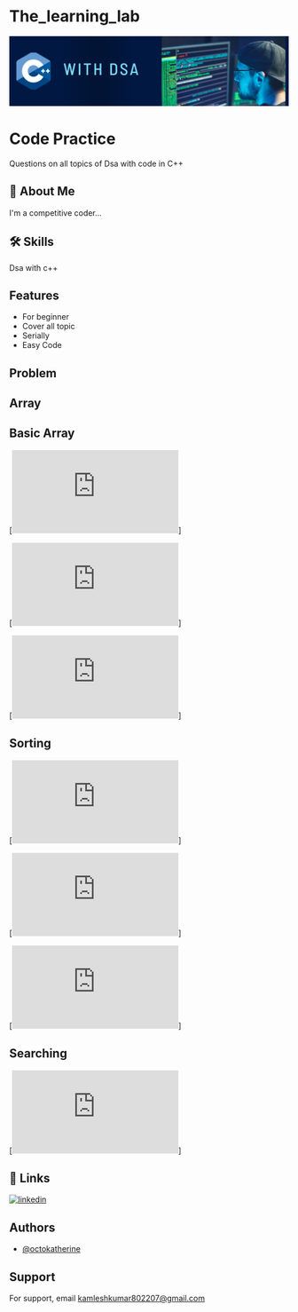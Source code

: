 # The_learning_lab

![Logo](https://github.com/kamlesh802207/The_Learning_Lab/blob/main/banner.png)


# Code Practice 

Questions on all topics of Dsa with code in C++


## 🚀 About Me
I'm a competitive coder...


## 🛠 Skills
Dsa with c++


## Features

- For beginner
- Cover all topic 
- Serially
- Easy Code 


## Problem

## Array

## Basic Array

[![BA1.Input and Output in array](https://github.com/kamlesh802207/The_Learning_Lab/blob/main/array/array_basic/arrarInputOutput.cpp)]

[![BA2.Find Minimum element  in Array](https://github.com/kamlesh802207/The_Learning_Lab/blob/main/array/array_basic/arrMinimum.cpp)]

[![BA3.Find Maximum elment in Array](https://github.com/kamlesh802207/The_Learning_Lab/blob/main/array/array_basic/arrmax.cpp)]

## Sorting

[![1.Bubble Sort](https://github.com/kamlesh802207/The_Learning_Lab/blob/main/array/sorting/bubblesort.cpp)]

[![2.Insertion Sort](https://github.com/kamlesh802207/The_Learning_Lab/blob/main/array/sorting/insertionsort.cpp)]

[![3.Selection Sort](https://github.com/kamlesh802207/The_Learning_Lab/blob/main/array/sorting/selection_sort.cpp)]

## Searching

[![1.Binary Search](https://github.com/kamlesh802207/The_Learning_Lab/blob/main/array/searching/binary_seaerch.cpp)]


## 🔗 Links

[![linkedin](https://www.linkedin.com/in/kamlesh-kumar-705631254?utm_source=share&utm_campaign=share_via&utm_content=profile&utm_medium=android_app)](https://www.linkedin.com/)


## Authors

- [@octokatherine](https://github.com/kamlesh802207)


## Support

For support, email kamleshkumar802207@gmail.com


